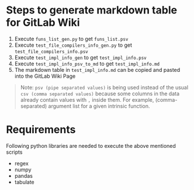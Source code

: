 # Steps to generate markdown table for GitLab Wiki

1. Execute `funs_list_gen.py` to get `funs_list.psv`
2. Execute `test_file_compilers_info_gen.py` to get `test_file_compilers_info.psv`
3. Execute `test_impl_info_gen` to get `test_impl_info.psv`
4. Execute `test_impl_info_psv_to_md` to get `test_impl_info.md`
5. The markdown table in `test_impl_info.md` can be copied and pasted into the GitLab Wiki Page

> Note: `psv (pipe separated values)` is being used instead of the usual `csv (comma separated values)` because some columns in the data already contain values with `,` inside them. For example, (comma-separated) argument list for a given intrinsic function.


# Requirements
Following python libraries are needed to execute the above mentioned scripts
- regex
- numpy
- pandas
- tabulate
